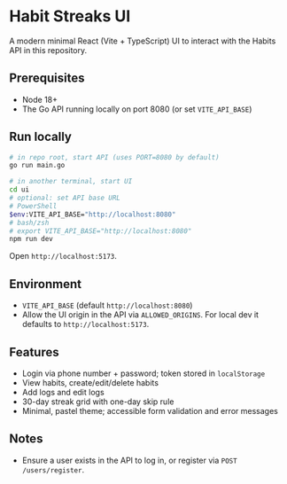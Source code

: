 # Habit Streaks UI

A modern minimal React (Vite + TypeScript) UI to interact with the Habits API in this repository.

## Prerequisites
- Node 18+
- The Go API running locally on port 8080 (or set `VITE_API_BASE`)

## Run locally
```bash
# in repo root, start API (uses PORT=8080 by default)
go run main.go

# in another terminal, start UI
cd ui
# optional: set API base URL
# PowerShell
$env:VITE_API_BASE="http://localhost:8080"
# bash/zsh
# export VITE_API_BASE="http://localhost:8080"
npm run dev
```

Open `http://localhost:5173`.

## Environment
- `VITE_API_BASE` (default `http://localhost:8080`)
- Allow the UI origin in the API via `ALLOWED_ORIGINS`. For local dev it defaults to `http://localhost:5173`.

## Features
- Login via phone number + password; token stored in `localStorage`
- View habits, create/edit/delete habits
- Add logs and edit logs
- 30-day streak grid with one-day skip rule
- Minimal, pastel theme; accessible form validation and error messages

## Notes
- Ensure a user exists in the API to log in, or register via `POST /users/register`.
